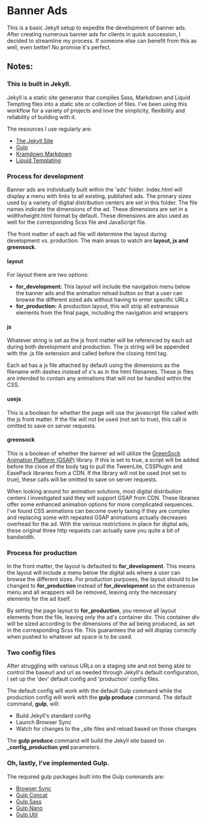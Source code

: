 # Banner Ads
This is a basic Jekyll setup to expedite the development of banner ads. After creating numerous banner ads for clients in quick succession, I decided to streamline my process. If someone else can benefit from this as well, even better! No promise it's perfect.

## Notes:

### This is built in Jekyll.
Jekyll is a static site generator that compiles Sass, Markdown and Liquid Tempting files into a static site or collection of files. I've been using this workflow for a variety of projects and love the simplicity, flexibility and reliability of building with it.    

The resources I use regularly are:   

- [The Jekyll Site](https://jekyllrb.com/)   
- [Gulp](http://gulpjs.com/)   
- [Kramdown Markdown](http://kramdown.gettalong.org/)   
- [Liquid Templating](https://github.com/Shopify/liquid/wiki/Liquid-for-Designers)   

### Process for development
Banner ads are individually built within the 'ads' folder. Index.html will display a menu with links to all existing, published ads. The primary sizes used by a variety of digital distribution centers are set in this folder. The file names indicate the dimensions of the ad. These dimensions are set in a widthxheight.html format by default. These dimensions are also used as well for the corresponding Scss file and JavaScript file.

The front matter of each ad file will determine the layout during development vs. production. The main areas to watch are **layout, js and greensock**.

#### layout
For layout there are two options:
- **for_development:** This layout will include the navigation menu below the banner ads and the animation reload button so that a user can browse the different sized ads without having to enter specific URLs
- **for_production:** A production layout, this will strip all extraneous elements from the final page, including the navigation and wrappers

#### js
Whatever string is set as the js front matter will be referenced by each ad during both development and production. The js string will be appended with the .js file extension and called before the closing html tag.   

Each ad has a js file attached by default using the dimensions as the filename with dashes instead of x's as in the html filenames. These js files are intended to contain any animations that will not be handled within the CSS.

#### usejs
This is a boolean for whether the page will use the javascript file called with the js front matter. If the file will not be used (not set to true), this call is omitted to save on server requests.

#### greensock
This is a boolean of whether the banner ad will utilize the [GreenSock Animation Platform (GSAP)](http://greensock.com/) library. If this is set to true, a script will be added before the close of the body tag to pull the TweenLite, CSSPlugin and EasePack libraries from a CDN. If the library will not be used (not set to true), these calls will be omitted to save on server requests.

When looking around for animation solutions, most digital distribution centers I investigated said they will support GSAP from CDN. These libraries offer some enhanced animation options for more complicated sequences. I've found CSS animations can become overly taxing if they are complex and replacing some with repeated GSAP animations actually decreases overhead for the ad. With the various restrictions in place for digital ads, these original three http requests can actually save you quite a bit of bandwidth.

### Process for production
In the front matter, the layout is defaulted to **for_development**. This means the layout will include a menu below the digital ads where a user can browse the different sizes. For production purposes, the layout should to be changed to **for_production** instead of **for_development** so the extraneous menu and all wrappers will be removed, leaving only the necessary elements for the ad itself.   

By setting the page layout to **for_production**, you remove all layout elements from the file, leaving only the ad's container div. This container div will be sized according to the dimensions of the ad being produced, as set in the corresponding Scss file. This guarantees the ad will display correctly when pushed to whatever ad space is to be used.

### Two config files
After struggling with various URLs on a staging site and not being able to control the baseurl and url as needed through Jekyll's default configuration, I set up the 'dev' default config and 'production' config files.   

The default config will work with the default Gulp command while the production config will work with the **gulp produce** command. The default command, **gulp**, will:
- Build Jekyll's standard config
- Launch Browser Sync
- Watch for changes to the \_site files and reload based on those changes

The **gulp produce** command will build the Jekyll site based on **_config_production.yml** parameters.

### Oh, lastly, I’ve implemented Gulp.
The required gulp packages built into the Gulp commands are:
- [Browser Sync](https://www.browsersync.io/)
- [Gulp Concat](https://github.com/contra/gulp-concat)
- [Gulp Sass](https://www.npmjs.com/package/gulp-sass)
- [Gulp Nano](https://www.npmjs.com/package/gulp-cssnano)
- [Gulp Util](https://github.com/gulpjs/gulp-util)
